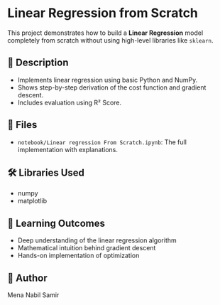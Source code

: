 # Linear Regression from Scratch

This project demonstrates how to build a **Linear Regression** model completely from scratch without using high-level libraries like `sklearn`.

## 📘 Description
- Implements linear regression using basic Python and NumPy.
- Shows step-by-step derivation of the cost function and gradient descent.
- Includes evaluation using R² Score.

## 📁 Files
- `notebook/Linear regression From Scratch.ipynb`: The full implementation with explanations.

## 🛠️ Libraries Used
- numpy
- matplotlib

## 🚀 Learning Outcomes
- Deep understanding of the linear regression algorithm
- Mathematical intuition behind gradient descent
- Hands-on implementation of optimization

## 👤 Author
Mena Nabil Samir
